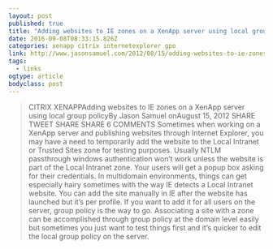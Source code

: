 ```yaml
---
layout: post
published: true
title: "Adding websites to IE zones on a XenApp server using local group policy – JasonSamuel.com"
date: 2016-09-08T08:33:15.826Z
categories: xenapp citrix internetexplorer gpo 
link: http://www.jasonsamuel.com/2012/08/15/adding-websites-to-ie-zones-on-a-xenapp-server-using-local-group-policy/
tags:
  - links
ogtype: article
bodyclass: post
---
```


> CITRIX XENAPPAdding websites to IE zones on a XenApp server using local group policyBy Jason Samuel
onAugust 15, 2012
SHARE TWEET SHARE SHARE 6 COMMENTS
Sometimes when working on a XenApp server and publishing websites through Internet Explorer, you may have a need to temporarily add the website to the Local Intranet or Trusted Sites zone for testing purposes. Usually NTLM passthrough windows authentication won’t work unless the website is part of the Local Intranet zone. Your users will get a popup box asking for their credentials. In multidomain environments, things can get especially hairy sometimes with the way IE detects a Local Intranet website. You can add the site manually in IE after the website has launched but it’s per profile. If you want to add it for all users on the server, group policy is the way to go. Associating a site with a zone can be accomplished through group policy at the domain level easily but sometimes you just want to test things first and it’s quicker to edit the local group policy on the server.
